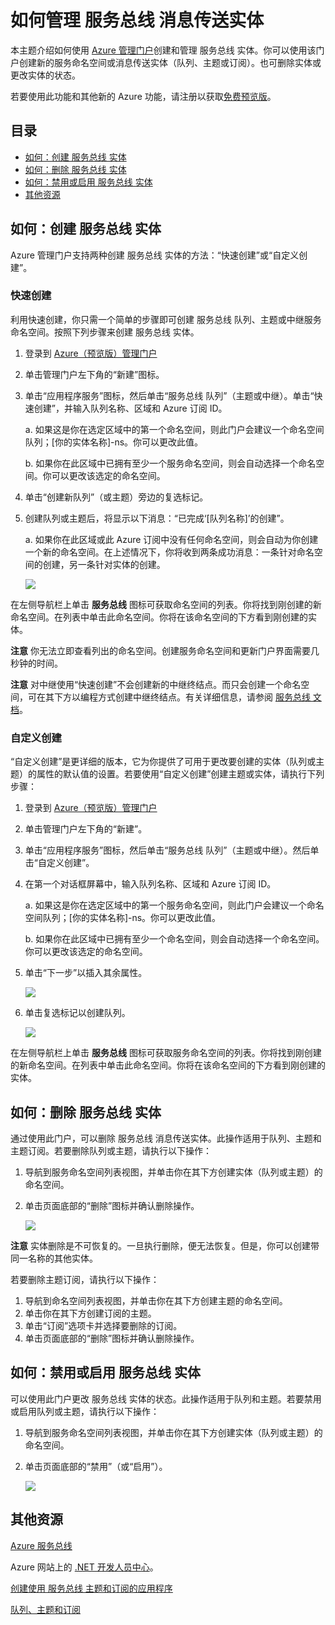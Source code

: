 <properties linkid="service-bus-manage-messaging-entitites" urlDisplayName="流量管理器" pageTitle="Manage 服务总线 Messaging Entities - Azure" metaKeywords="" description="Learn how to create and manage your 服务总线 entities using the Azure Management Portal." metaCanonical="" disqusComments="1" umbracoNaviHide="1" services="service-bus" documentationCenter="" title="How to Manage 服务总线 Messaging Entities" authors="sethm" solutions="" />
<tags ms.service="service-bus"
    ms.date="11/24/2014"
    wacn.date="04/11/2015"
    />

# 如何管理 服务总线 消息传送实体

本主题介绍如何使用 [Azure 管理门户][Azure 管理门户]创建和管理 服务总线 实体。你可以使用该门户创建新的服务命名空间或消息传送实体（队列、主题或订阅）。也可删除实体或更改实体的状态。

若要使用此功能和其他新的 Azure 功能，请注册以获取[免费预览版][免费预览版]。

## 目录

-   [如何：创建 服务总线 实体][如何：创建 服务总线 实体]
-   [如何：删除 服务总线 实体][如何：删除 服务总线 实体]
-   [如何：禁用或启用 服务总线 实体][如何：禁用或启用 服务总线 实体]
-   [其他资源][其他资源]

## <span id="create"></span></a>如何：创建 服务总线 实体

Azure 管理门户支持两种创建 服务总线 实体的方法：“快速创建”或“自定义创建”。

### 快速创建

利用快速创建，你只需一个简单的步骤即可创建 服务总线 队列、主题或中继服务命名空间。按照下列步骤来创建 服务总线 实体。

1.  登录到 [Azure（预览版）管理门户][Azure 管理门户]
2.  单击管理门户左下角的“新建”图标。
3.  单击“应用程序服务”图标，然后单击“服务总线 队列”（主题或中继）。单击“快速创建”，并输入队列名称、区域和 Azure 订阅 ID。

    a. 如果这是你在选定区域中的第一个命名空间，则此门户会建议一个命名空间队列；[你的实体名称]-ns。你可以更改此值。

    b. 如果你在此区域中已拥有至少一个服务命名空间，则会自动选择一个命名空间。你可以更改该选定的命名空间。

4.  单击“创建新队列”（或主题）旁边的复选标记。
5.  创建队列或主题后，将显示以下消息：“已完成‘[队列名称]’的创建”。

    a. 如果你在此区域或此 Azure 订阅中没有任何命名空间，则会自动为你创建一个新的命名空间。在上述情况下，你将收到两条成功消息：一条针对命名空间的创建，另一条针对实体的创建。

    ![][0]

在左侧导航栏上单击 **服务总线** 图标可获取命名空间的列表。你将找到刚创建的新命名空间。在列表中单击此命名空间。你将在该命名空间的下方看到刚创建的实体。

**注意** 你无法立即查看列出的命名空间。创建服务命名空间和更新门户界面需要几秒钟的时间。

**注意** 对中继使用“快速创建”不会创建新的中继终结点。而只会创建一个命名空间，可在其下方以编程方式创建中继终结点。有关详细信息，请参阅 [服务总线 文档][服务总线 文档]。

### 自定义创建

“自定义创建”是更详细的版本，它为你提供了可用于更改要创建的实体（队列或主题）的属性的默认值的设置。若要使用“自定义创建”创建主题或实体，请执行下列步骤：

1.  登录到 [Azure（预览版）管理门户][Azure 管理门户]
2.  单击管理门户左下角的“新建”。
3.  单击“应用程序服务”图标，然后单击“服务总线 队列”（主题或中继）。然后单击“自定义创建”。
4.  在第一个对话框屏幕中，输入队列名称、区域和 Azure 订阅 ID。

    a. 如果这是你在选定区域中的第一个服务命名空间，则此门户会建议一个命名空间队列；[你的实体名称]-ns。你可以更改此值。

    b. 如果你在此区域中已拥有至少一个命名空间，则会自动选择一个命名空间。你可以更改该选定的命名空间。

5.  单击“下一步”以插入其余属性。

    ![][1]

6.  单击复选标记以创建队列。

    ![][2]

在左侧导航栏上单击 **服务总线** 图标可获取服务命名空间的列表。你将找到刚创建的新命名空间。在列表中单击此命名空间。你将在该命名空间的下方看到刚创建的实体。

## <span id="delete"></span></a>如何：删除 服务总线 实体

通过使用此门户，可以删除 服务总线 消息传送实体。此操作适用于队列、主题和主题订阅。若要删除队列或主题，请执行以下操作：

1.  导航到服务命名空间列表视图，并单击你在其下方创建实体（队列或主题）的命名空间。
2.  单击页面底部的“删除”图标并确认删除操作。

    ![][3]

**注意** 实体删除是不可恢复的。一旦执行删除，便无法恢复。但是，你可以创建带同一名称的其他实体。

若要删除主题订阅，请执行以下操作：

1.  导航到命名空间列表视图，并单击你在其下方创建主题的命名空间。
2.  单击你在其下方创建订阅的主题。
3.  单击“订阅”选项卡并选择要删除的订阅。
4.  单击页面底部的“删除”图标并确认删除操作。

## <span id="disableenable"></span></a>如何：禁用或启用 服务总线 实体

可以使用此门户更改 服务总线 实体的状态。此操作适用于队列和主题。若要禁用或启用队列或主题，请执行以下操作：

1.  导航到服务命名空间列表视图，并单击你在其下方创建实体（队列或主题）的命名空间。
2.  单击页面底部的“禁用”（或“启用”）。

    ![][4]

## <span id="seealso"></span></a>其他资源

[Azure 服务总线][Azure 服务总线]

Azure 网站上的 [.NET 开发人员中心][.NET 开发人员中心]。

[创建使用 服务总线 主题和订阅的应用程序][创建使用 服务总线 主题和订阅的应用程序]

[队列、主题和订阅][队列、主题和订阅]

  [Azure 管理门户]: http://manage.windowsazure.cn
  [免费预览版]: https://account.windowsazure.cn/PreviewFeatures
  [如何：创建 服务总线 实体]: #create
  [如何：删除 服务总线 实体]: #delete
  [如何：禁用或启用 服务总线 实体]: #disableenable
  [其他资源]: #seealso
  [0]: ./media/service-bus-manage-message-entities/QueueQuickCreate.png
  [服务总线 文档]: http://www.windowsazure.cn/zh-cn/develop/net/how-to-guides/service-bus-relay/
  [1]: ./media/service-bus-manage-message-entities/AddQueue1.png
  [2]: ./media/service-bus-manage-message-entities/ConfigureQueue.png
  [3]: ./media/service-bus-manage-message-entities/DeleteEntity.png
  [4]: ./media/service-bus-manage-message-entities/DisableEnable.png
  [Azure 服务总线]: http://go.microsoft.com/fwlink/?LinkId=266834
  [.NET 开发人员中心]: http://go.microsoft.com/fwlink/?LinkID=262187
  [创建使用 服务总线 主题和订阅的应用程序]: http://go.microsoft.com/fwlink/?LinkId=264293
  [队列、主题和订阅]: http://go.microsoft.com/fwlink/?LinkId=264291
